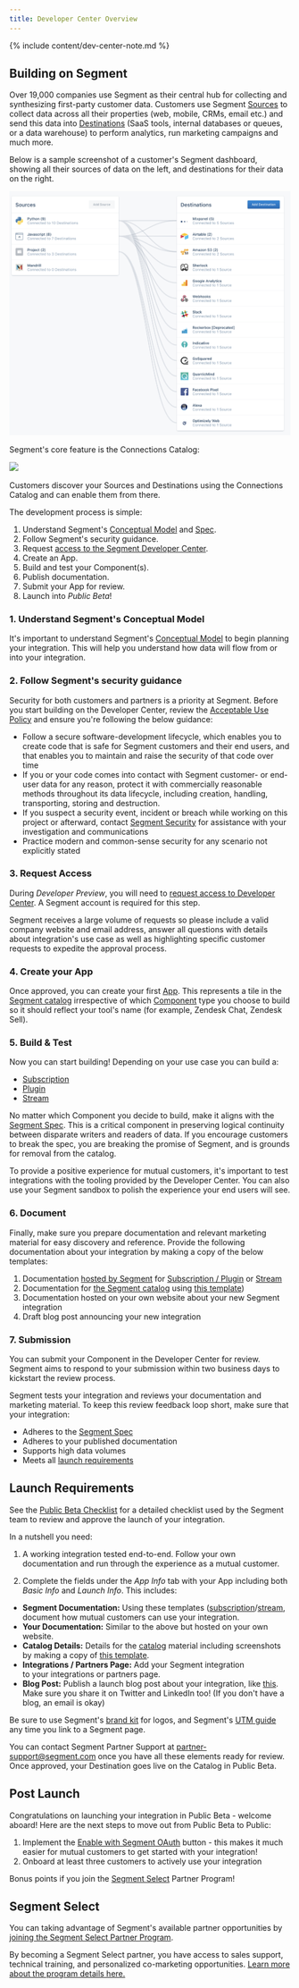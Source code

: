 ```yaml
---
title: Developer Center Overview
---
```


{% include content/dev-center-note.md %}


## Building on Segment

Over 19,000 companies use Segment as their central hub for collecting and synthesizing first-party customer data. Customers use Segment [Sources](/docs/connections/sources/) to collect data across all their properties (web, mobile, CRMs, email etc.) and send this data into [Destinations](/docs/connections/destinations/) (SaaS tools, internal databases or queues, or a data warehouse) to perform analytics, run marketing campaigns and much more.

Below is a sample screenshot of a customer's Segment dashboard, showing all their sources of data on the left, and destinations for their data on the right.

![](images/overview.png)

Segment's core feature is the Connections Catalog:

![](images/catalog.gif)

Customers discover your Sources and Destinations using the Connections Catalog and can enable them from there.

The development process is simple:

1. Understand Segment's [Conceptual Model](/docs/partners/conceptual-model) and [Spec](/docs/connections/spec).
2. Follow Segment's security guidance.
3. Request [access to the Segment Developer Center](https://segment.com/partners/developer-center/).
4. Create an App.
5. Build and test your Component(s).
6. Publish documentation.
7. Submit your App for review.
8. Launch into _Public Beta_!

### 1. Understand Segment's Conceptual Model

It's important to understand Segment's [Conceptual Model](/docs/partners/conceptual-model) to begin planning your integration. This will help you understand how data will flow from or into your integration.

### 2. Follow Segment's security guidance

Security for both customers and partners is a priority at Segment. Before you start building on the Developer Center, review the [Acceptable Use Policy](https://segment.com/legal/acceptable-use-policy/) and ensure you're following the below guidance:

- Follow a secure software-development lifecycle, which enables you to create code that is safe for Segment customers and their end users, and that enables you to maintain and raise the security of that code over time
- If you or your code comes into contact with Segment customer- or end-user data for any reason, protect it with commercially reasonable methods throughout its data lifecycle, including creation, handling, transporting, storing and destruction.
- If you suspect a security event, incident or breach while working on this project or afterward, contact [Segment Security](mailto:security@segment.com?subject=Developer%20Center%20Security) for assistance with your investigation and communications
- Practice modern and common-sense security for any scenario not explicitly stated  

### 3. Request Access

During _Developer Preview_, you will need to [request access to Developer Center](https://segment.com/partners/developer-center/). A Segment account is required for this step.

Segment receives a large volume of requests so please include a valid company website and email address, answer all questions with details about integration's use case as well as highlighting specific customer requests to expedite the approval process.

### 4. Create your App

Once approved, you can create your first [App](/docs/partners/conceptual-model/#apps). This represents a tile in the [Segment catalog](https://segment.com/catalog/) irrespective of which [Component](/docs/partners/conceptual-model/#components) type you choose to build so it should reflect your tool's name (for example, Zendesk Chat, Zendesk Sell).


### 5. Build & Test

Now you can start building! Depending on your use case you can build a:

- [Subscription](/docs/partners/subscriptions)
- [Plugin](/docs/partners/plugins)
- [Stream](/docs/partners/streams)


No matter which Component you decide to build, make it aligns with the [Segment Spec](/docs/connections/spec). This is a critical component in preserving logical continuity between disparate writers and readers of data. If you encourage customers to break the spec, you are breaking the promise of Segment, and is grounds for removal from the catalog.

To provide a positive experience for mutual customers, it's important to test integrations with the tooling provided by the Developer Center. You can also use your Segment sandbox to polish the experience your end users will see.

### 6. Document

Finally, make sure you prepare documentation and relevant marketing material for easy discovery and reference. Provide the following documentation about your integration by making a copy of the below templates:

1. Documentation [hosted by Segment](https://segment.com/docs/) for [Subscription / Plugin](https://hackmd.io/t7amLXluS7-39rg7ARZgSA) or [Stream](https://hackmd.io/TV8cZR6tRnKwGtkvSexeag)
2. Documentation for [the Segment catalog](https://segment.com/catalog/) using [this template](https://docs.google.com/document/d/1kKvqYtZeDPnBjvCrtQSuO3BBH70b_CLO13hYrYIOOtA/edit))
3. Documentation hosted on your own website about your new Segment integration
4. Draft blog post announcing your new integration


### 7. Submission

You can submit your Component in the Developer Center for review. Segment aims to respond to your submission within two business days to kickstart the review process.

Segment tests your integration and reviews your documentation and marketing material. To keep this review feedback loop short, make sure that your integration:

- Adheres to the [Segment Spec](/docs/connections/spec/)
- Adheres to your published documentation
- Supports high data volumes
- Meets all [launch requirements](/docs/partners/#launch-requirements)

## Launch Requirements

See the [Public Beta Checklist](/docs/partners/checklist) for a detailed checklist used by the Segment team to review and approve the launch of your integration.

In a nutshell you need:

1. A working integration tested end-to-end. Follow your own documentation and run through the experience as a mutual customer.

2. Complete the fields under the _App Info_ tab with your App including both _Basic Info_ and _Launch Info_. This includes:

  - **Segment Documentation:** Using these templates ([subscription](https://hackmd.io/t7amLXluS7-39rg7ARZgSA?both=)/[stream](https://hackmd.io/TV8cZR6tRnKwGtkvSexeag), document how mutual customers can use your integration.
  - **Your Documentation:** Similar to the above but hosted on your own website.
  - **Catalog Details:** Details for the [catalog](https://segment.com/catalog) material including screenshots by making a copy of [this template](https://docs.google.com/document/d/1kKvqYtZeDPnBjvCrtQSuO3BBH70b_CLO13hYrYIOOtA/copy).
  - **Integrations / Partners Page:** Add your Segment integration to your integrations or partners page.
  - **Blog Post:** Publish a launch blog post about your integration, like [this](https://www.kustomer.com/blog/kustomer-segment-integration/). Make sure you share it on Twitter and LinkedIn too! (If you don't have a blog, an email is okay)

Be sure to use Segment's [brand kit](https://brandfolder.com/segment/press-kit) for logos, and Segment's [UTM guide](https://docs.google.com/document/d/1L0MHYdF2SYaMMiodQCYlZELF7pN0TXiZbD22nnlGhEk/copy) any time you link to a Segment page.

You can contact Segment Partner Support at [partner-support@segment.com](mailto:partner-support@segment.com) once you have all these elements ready for review. Once approved, your Destination goes live on the Catalog in Public Beta.

## Post Launch

Congratulations on launching your integration in Public Beta - welcome aboard! Here are the next steps to move out from Public Beta to Public:

1. Implement the [Enable with Segment OAuth](/docs/partners/enable-with-segment) button - this makes it much easier for mutual customers to get started with your integration!
2. Onboard at least three customers to actively use your integration

Bonus points if you join the [Segment Select](/docs/partners/#segment-select) Partner Program!

## Segment Select


You can taking advantage of Segment's available partner opportunities by [joining the Segment Select Partner Program](https://segment.com/partners/integration/#module-5-benefits).

By becoming a Segment Select partner, you have access to sales support, technical training, and personalized co-marketing opportunities. [Learn more about the program details here.](https://assets.ctfassets.net/9u2t3ap6pctb/3NPVQDweiX0l8Z2edugwIr/d09ea71f04913f3189514b7d2df57d36/Segment_Select_Partner_Program_One_Pager.pdf)
